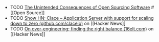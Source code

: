 - TODO [The Unintended Consequences of Open Sourcing Software](https://www.builder.io/blog/oss-consequences) #[[Open Source]]
- TODO [Show HN: Clace – Application Server with support for scaling down to zero (github.com/claceio)](https://news.ycombinator.com/item?id=41511386) on [[Hacker News]]
- TODO [On over-engineering; finding the right balance (16elt.com)](https://news.ycombinator.com/item?id=41501175) on [[Hacker News]]